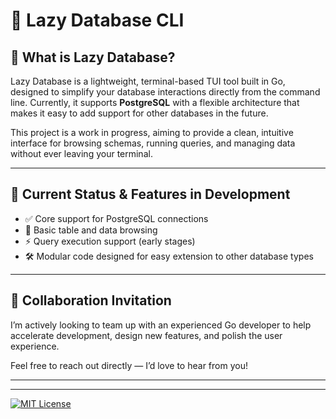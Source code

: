 # 🧰 Lazy Database CLI

## 🧠 What is Lazy Database?

Lazy Database is a lightweight, terminal-based TUI tool built in Go, designed to simplify your database interactions directly from the command line. Currently, it supports **PostgreSQL** with a flexible architecture that makes it easy to add support for other databases in the future.

This project is a work in progress, aiming to provide a clean, intuitive interface for browsing schemas, running queries, and managing data without ever leaving your terminal.

---

## 🚧 Current Status & Features in Development

- ✅ Core support for PostgreSQL connections
- 🔄 Basic table and data browsing
- ⚡ Query execution support (early stages)
- 🛠️ Modular code designed for easy extension to other database types

---

## 🤝 Collaboration Invitation

I’m actively looking to team up with an experienced Go developer to help accelerate development, design new features, and polish the user experience.

Feel free to reach out directly — I’d love to hear from you!

---
---

[![MIT License](https://img.shields.io/badge/License-MIT-blue.svg?style=for-the-badge)](https://opensource.org/licenses/MIT)


